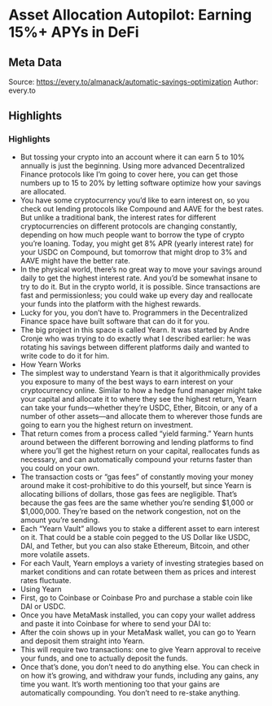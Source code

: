 # Asset Allocation Autopilot: Earning 15%+ APYs in DeFi

## Meta Data

Source:  https://every.to/almanack/automatic-savings-optimization 
Author: every.to

## Highlights

### Highlights

- But tossing your crypto into an account where it can earn 5 to 10% annually is just the beginning. Using more advanced Decentralized Finance protocols like I’m going to cover here, you can get those numbers up to 15 to 20% by letting software optimize how your savings are allocated.
- You have some cryptocurrency you’d like to earn interest on, so you check out lending protocols like Compound and AAVE for the best rates.
  But unlike a traditional bank, the interest rates for different cryptocurrencies on different protocols are changing constantly, depending on how much people want to borrow the type of crypto you’re loaning. Today, you might get 8% APR (yearly interest rate) for your USDC on Compound, but tomorrow that might drop to 3% and AAVE might have the better rate.
- In the physical world, there’s no great way to move your savings around daily to get the highest interest rate. And you’d be somewhat insane to try to do it. But in the crypto world, it is possible. Since transactions are fast and permissionless; you could wake up every day and reallocate your funds into the platform with the highest rewards.
- Lucky for you, you don’t have to. Programmers in the Decentralized Finance space have built software that can do it for you.
- The big project in this space is called Yearn. It was started by Andre Cronje who was trying to do exactly what I described earlier: he was rotating his savings between different platforms daily and wanted to write code to do it for him.
- How Yearn Works
- The simplest way to understand Yearn is that it algorithmically provides you exposure to many of the best ways to earn interest on your cryptocurrency online. Similar to how a hedge fund manager might take your capital and allocate it to where they see the highest return, Yearn can take your funds—whether they’re USDC, Ether, Bitcoin, or any of a number of other assets—and allocate them to wherever those funds are going to earn you the highest return on investment.
- That return comes from a process called “yield farming.” Yearn hunts around between the different borrowing and lending platforms to find where you’ll get the highest return on your capital, reallocates funds as necessary, and can automatically compound your returns faster than you could on your own.
- The transaction costs or “gas fees” of constantly moving your money around make it cost-prohibitive to do this yourself, but since Yearn is allocating billions of dollars, those gas fees are negligible. That’s because the gas fees are the same whether you’re sending $1,000 or $1,000,000. They’re based on the network congestion, not on the amount you’re sending.
- Each “Yearn Vault” allows you to stake a different asset to earn interest on it. That could be a stable coin pegged to the US Dollar like USDC, DAI, and Tether, but you can also stake Ethereum, Bitcoin, and other more volatile assets.
- For each Vault, Yearn employs a variety of investing strategies based on market conditions and can rotate between them as prices and interest rates fluctuate.
- Using Yearn
- First, go to Coinbase or Coinbase Pro and purchase a stable coin like DAI or USDC.
- Once you have MetaMask installed, you can copy your wallet address and paste it into Coinbase for where to send your DAI to:
- After the coin shows up in your MetaMask wallet, you can go to Yearn and deposit them straight into Yearn.
- This will require two transactions: one to give Yearn approval to receive your funds, and one to actually deposit the funds.
- Once that’s done, you don’t need to do anything else. You can check in on how it’s growing, and withdraw your funds, including any gains, any time you want. It’s worth mentioning too that your gains are automatically compounding. You don’t need to re-stake anything.
